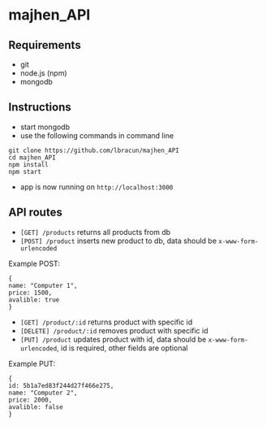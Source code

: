 # majhen_API

## Requirements
* git
* node.js (npm)
* mongodb

## Instructions
* start mongodb
* use the following commands in command line
```
git clone https://github.com/lbracun/majhen_API
cd majhen_API
npm install
npm start
```
* app is now running on `http://localhost:3000`

## API routes
* `[GET] /products` returns all products from db
* `[POST] /product` inserts new product to db, data should be `x-www-form-urlencoded`

Example POST:
```
{
name: "Computer 1",
price: 1500,
avalible: true
}
```
* `[GET] /product/:id` returns product with specific id
* `[DELETE] /product/:id` removes product with specific id
* `[PUT] /product` updates product with id, data should be `x-www-form-urlencoded`, id is required, other fields are optional

Example PUT:
```
{
id: 5b1a7ed83f244d27f466e275,
name: "Computer 2",
price: 2000,
avalible: false
}
```
